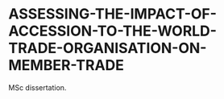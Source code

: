 # ASSESSING-THE-IMPACT-OF-ACCESSION-TO-THE-WORLD-TRADE-ORGANISATION-ON-MEMBER-TRADE
MSc dissertation.
